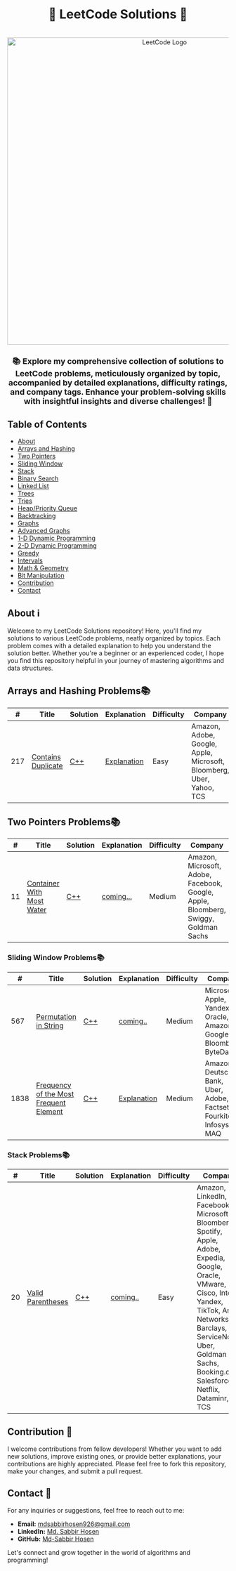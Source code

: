 <!-- Project Title -->
<div align="center">
  <h1 align="center">🚀 LeetCode Solutions 📝</h1>
  <br>
  <img src="https://assets.leetcode.com/static_assets/public/images/LeetCode_Sharing.png" alt="LeetCode Logo" width="700">
  <br>
</div>



<!-- Project Description -->
<h2 align="center" style="font-size: 18px;">📚 Explore my comprehensive collection of solutions to LeetCode problems, meticulously organized by topic, accompanied by detailed explanations, difficulty ratings, and company tags. Enhance your problem-solving skills with insightful insights and diverse challenges! 🌟</h2>
 

<!-- Table of Contents -->
## Table of Contents
- [About](#about)
- [Arrays and Hashing](#array-and-hashing)
- [Two Pointers](#two-pointers)
- [Sliding Window](#sliding-window)
- [Stack](#stack)
- [Binary Search](#binary-search)
- [Linked List](#linked-list)
- [Trees](#trees)
- [Tries](#tries)
- [Heap/Priority Queue](#heap-priority-queue)
- [Backtracking](#backtracking)
- [Graphs](#graphs)
- [Advanced Graphs](#advanced-graphs)
- [1-D Dynamic Programming](#1-d-dynamic-programming)
- [2-D Dynamic Programming](#2-d-dynamic-programming)
- [Greedy](#greedy)
- [Intervals](#intervals)
- [Math & Geometry](#math-geometry)
- [Bit Manipulation](#bit-manipulation)
- [Contribution](#contribution)
- [Contact](#contact)


<!-- About Section -->
## About ℹ️ <a name="about"></a>
Welcome to my LeetCode Solutions repository! Here, you'll find my solutions to various LeetCode problems, neatly organized by topics. Each problem comes with a detailed explanation to help you understand the solution better. Whether you're a beginner or an experienced coder, I hope you find this repository helpful in your journey of mastering algorithms and data structures.

<!-- Array and Hashing Section -->
## Arrays and Hashing Problems📚<a name="array-and-hashing"></a>

| #   | Title                                                | Solution                                | Explanation                        | Difficulty | Company |
| --- | ---------------------------------------------------- | ---------------------------------------| ---------------------------------- | ---------- | --------|
| 217  | [Contains Duplicate](https://leetcode.com/problems/contains-duplicate/description/)   | [C++](https://github.com/Md-SabbirHosen/Leetcode-Solutions/blob/main/Arrays%20%26%20Hashing/Contains%20Duplicate.cpp) | [Explanation](https://github.com/Md-SabbirHosen/Leetcode-Solutions/blob/main/Arrays%20%26%20Hashing/explanation.md) | Easy       |Amazon, Adobe, Google, Apple, Microsoft, Bloomberg, Uber, Yahoo, TCS  |

## Two Pointers Problems📚<a name="two-pointers"></a>

| #   | Title                                              | Solution                               | Explanation                       | Difficulty | Company |
| --- | -------------------------------------------------- | --------------------------------------| ---------------------------------| ---------- | --------|
| 11  | [Container With Most Water](https://leetcode.com/problems/container-with-most-water/description/) | [C++](https://github.com/Md-SabbirHosen/Leetcode-Solutions/blob/main/Two%20Pointers/Container%20With%20Most%20Waters.cpp) | [coming...](https://github.com/Md-SabbirHosen/Leetcode-Solutions/blob/main/Two%20Pointers/Explanation.md) | Medium | Amazon, Microsoft, Adobe, Facebook, Google, Apple, Bloomberg, Swiggy, Goldman Sachs |

### Sliding Window Problems📚<a name="sliding-window"></a>

| #   | Title                                              | Solution                               | Explanation                       | Difficulty | Company |
| --- | -------------------------------------------------- | --------------------------------------| ---------------------------------| ---------- | --------|
| 567  | [Permutation in String](https://leetcode.com/problems/permutation-in-string/description/) | [C++](https://github.com/Md-SabbirHosen/Leetcode-Solutions/blob/main/Sliding%20Window/Permutation%20in%20String.cpp) | [coming..](https://github.com/username/repository/blob/main/Explanation/TrappingRainWater.md) | Medium | Microsoft, Apple, Yandex, Oracle, Amazon, Google, Bloomberg, ByteDance |
| 1838  | [Frequency of the Most Frequent Element](https://leetcode.com/problems/frequency-of-the-most-frequent-element/description/) | [C++](https://github.com/Md-SabbirHosen/Leetcode-Solutions/blob/main/Sliding%20Window/Permutation%20in%20String.cpp) | [Explanation](./Sliding%20Window/Frequency%20of%20the%20Most%20Frequent%20Element%20Explanation.md) | Medium | Amazon, Deutsche Bank, Uber, Adobe, Factset, Fourkites, Infosys, MAQ |



### Stack Problems📚<a name="stack"></a>

| #   | Title                                              | Solution                               | Explanation                       | Difficulty | Company |
| --- | -------------------------------------------------- | --------------------------------------| ---------------------------------| ---------- | --------|
| 20  | [Valid Parentheses](https://leetcode.com/problems/valid-parentheses/description/) | [C++](./Stack/Valid%20Parenthesis.cpp) | [coming..](https://github.com/username/repository/blob/main/Explanation/TrappingRainWater.md) | Easy | Amazon, LinkedIn, Facebook, Microsoft, Bloomberg, Spotify, Apple, Adobe, Expedia, Google, Oracle, VMware, Cisco, Intel, Yandex, TikTok, Arista Networks, Barclays, ServiceNow, Uber, Goldman Sachs, Booking.com, Salesforce, Netflix, Dataminr, TCS |





<!-- Contribution Section -->
## Contribution 🚀 <a name = "contribution"></a>

I welcome contributions from fellow developers! Whether you want to add new solutions, improve existing ones, or provide better explanations, your contributions are highly appreciated. Please feel free to fork this repository, make your changes, and submit a pull request.

<!-- Contact Section -->
## Contact 📧 <a name="contact"></a>

For any inquiries or suggestions, feel free to reach out to me:

- **Email:** [mdsabbirhosen926@gmail.com](mailto:mdsabbirhosen926@gmail.com)
- **LinkedIn:** [Md. Sabbir Hosen](https://www.linkedin.com/in/md-sabbir-hosen-b7978b1b0/)
- **GitHub:** [Md-Sabbir Hosen](https://github.com/Md-SabbirHosen)

Let's connect and grow together in the world of algorithms and programming!
